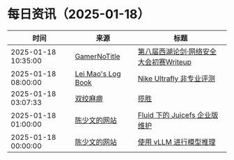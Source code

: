 ﻿# 每日资讯（2025-01-18）

|时间|来源|标题|
|---|---|---|
|2025-01-18 10:35:00|[GamerNoTitle](https://bili33.top/atom.xml)|[第八届西湖论剑·网络安全大会初赛Writeup](https://bili33.top/posts/CTF-West-Lake-2025-Preliminary-round-Writeup/)|
|2025-01-18 08:00:00|[Lei Mao's Log Book](https://leimao.github.io/atom.xml)|[Nike Ultrafly 非专业评测](https://leimao.github.io/essay/Nike-Ultrafly-%E9%9D%9E%E4%B8%93%E4%B8%9A%E8%AF%84%E6%B5%8B/)|
|2025-01-18 03:07:33|[双绞麻痹](https://numb.tech/atom.xml)|[揽胜](https://numb.tech/2025/01/18/RangeRover/)|
|2025-01-18 01:00:00|[陈少文的网站](https://www.chenshaowen.com/atom.xml)|[Fluid 下的 Juicefs 企业版维护](https://www.chenshaowen.com/blog/fluid-juicefs-enterprise-maintenance.html)|
|2025-01-18 00:00:00|[陈少文的网站](https://www.chenshaowen.com/atom.xml)|[使用 vLLM 进行模型推理](https://www.chenshaowen.com/blog/use-vllm-for-inference.html)|
